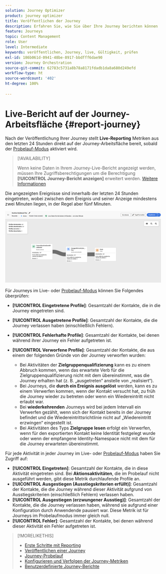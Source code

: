 ```yaml
---
solution: Journey Optimizer
product: journey optimizer
title: Veröffentlichen der Journey
description: Erfahren Sie, wie Sie über Ihre Journey berichten können
feature: Journeys
topic: Content Management
role: User
level: Intermediate
keywords: veröffentlichen, Journey, live, Gültigkeit, prüfen
exl-id: 186b061d-0941-48be-8917-bbdfff6dae90
version: Journey Orchestration
source-git-commit: 62783c5731a8b78a8171fdadb1da8a680d249efd
workflow-type: ht
source-wordcount: '402'
ht-degree: 100%

---
```


# Live-Bericht auf der Journey-Arbeitsfläche {#report-journey}

Nach der Veröffentlichung Ihrer Journey stellt **Live-Reporting** Metriken aus den letzten 24 Stunden direkt auf der Journey-Arbeitsfläche bereit, sobald der [Probelauf-Modus](journey-dry-run.md) aktiviert wird.


>[!AVAILABILITY]
>
>Wenn keine Daten in Ihrem Journey-Live-Bericht angezeigt werden, müssen Ihre Zugriffsberechtigungen um die Berechtigung **[!UICONTROL Journey-Bericht anzeigen]** erweitert werden. [Weitere Informationen](../administration/permissions.md)


Die angezeigten Ereignisse sind innerhalb der letzten 24 Stunden eingetreten, wobei zwischen dem Ereignis und seiner Anzeige mindestens zwei Minuten liegen, in der Regel aber fünf Minuten.

![](assets/journey_live_report.png)

Für Journeys im Live- oder [Probelauf-Modus](journey-dry-run.md) können Sie Folgendes überprüfen:

* **[!UICONTROL Eingetretene Profile]**: Gesamtzahl der Kontakte, die in die Journey eingetreten sind.
* **[!UICONTROL Ausgetretene Profile]**: Gesamtzahl der Kontakte, die die Journey verlassen haben (einschließlich Fehlern).
* **[!UICONTROL Fehlerhafte Profile]**: Gesamtzahl der Kontakte, bei denen während ihrer Journey ein Fehler aufgetreten ist.
* **[!UICONTROL Verworfene Profile]**: Gesamtzahl der Kontakte, die aus einem der folgenden Gründe von der Journey verworfen wurden:

   * Bei Aktivitäten der **Zielgruppenqualifizierung** kann es zu einem Abbruch kommen, wenn das erwartete Verb für die Zielgruppenqualifizierung nicht mit dem übereinstimmt, was die Journey erhalten hat (z. B. „ausgetreten“ anstelle von „realisiert“).
   * Bei Journeys, die **durch ein Ereignis ausgelöst** werden, kann es zu einem Verwerfen kommen, wenn der Kontakt versucht hat, zu früh die Journey wieder zu betreten oder wenn ein Wiedereintritt nicht erlaubt war.
   * Bei **wiederkehrenden** Journeys wird bei jedem Intervall ein Verwerfen gezählt, wenn sich der Kontakt bereits in der Journey befindet und die Wiedereintrittsrichtlinie nicht auf „Wiedereintritt erzwingen“ eingestellt ist.
   * Bei Aktivitäten des Typs **Zielgruppe lesen** erfolgt ein Verwerfen, wenn für den exportierten Kontakt keine Identität festgelegt wurde oder wenn der empfangene Identity-Namespace nicht mit dem für die Journey erwarteten übereinstimmt.

Für jede Aktivität in jeder Journey im Live- oder [Probelauf-Modus](journey-dry-run.md) haben Sie Zugriff auf:

* **[!UICONTROL Eingetreten]**: Gesamtzahl der Kontakte, die in diese Aktivität eingetreten sind. Bei **Aktionsaktivitäten**, die im Probelauf nicht ausgeführt werden, gibt diese Metrik durchlaufende Profile an.
* **[!UICONTROL Ausgestiegen (Ausstiegskriterien erfüllt)]**: Gesamtzahl der Kontakte, die die Journey während dieser Aktivität aufgrund von Ausstiegskriterien (einschließlich Fehlern) verlassen haben.
* **[!UICONTROL Ausgestiegen (erzwungener Ausstieg)]**: Gesamtzahl der Kontakte, die die Journey verlassen haben, während sie aufgrund einer Konfiguration durch Anwendende pausiert war. Diese Metrik ist für Journeys im Probelaufmodus immer gleich null.
* **[!UICONTROL Fehler]**: Gesamtzahl der Kontakte, bei denen während dieser Aktivität ein Fehler aufgetreten ist.


>[!MORELIKETHIS]
>
>* [Erste Schritte mit Reporting](../reports/gs-reports.md)
>* [Veröffentlichen einer Journey](publishing-the-journey.md)
>* [Journey-Probelauf](journey-dry-run.md)
>* [Konfigurieren und Verfolgen der Journey-Metriken](success-metrics.md)
>* [Benutzerdefinierte Journey-Berichte](../reports/sharing-overview.md)